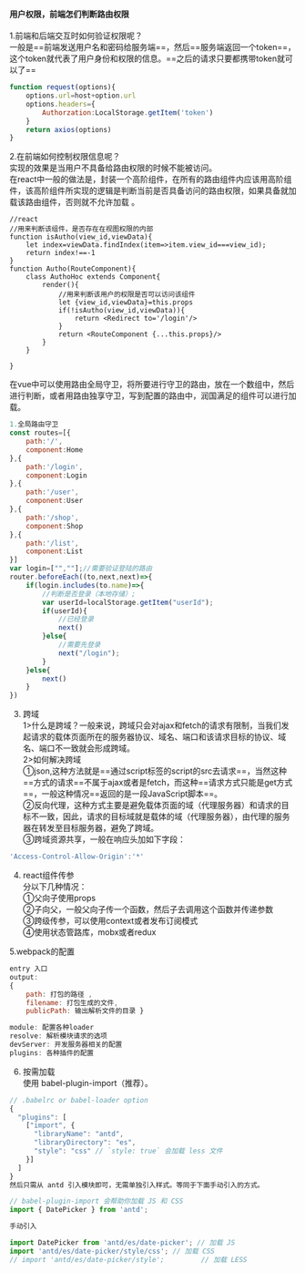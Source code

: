 #### 用户权限，前端怎们判断路由权限
1.前端和后端交互时如何验证权限呢？<br/>
一般是==前端发送用户名和密码给服务端==，然后==服务端返回一个token==，这个token就代表了用户身份和权限的信息。==之后的请求只要都携带token就可以了==
```js
function request(options){
    options.url=host+option.url
    options.headers={
        Authorzation:LocalStorage.getItem('token')
    }
    return axios(options)
}
```
2.在前端如何控制权限信息呢？<br/>
实现的效果是当用户不具备给路由权限的时候不能被访问。<br/>
在react中一般的做法是，封装一个高阶组件，在所有的路由组件内应该用高阶组件，该高阶组件所实现的逻辑是判断当前是否具备访问的路由权限，如果具备就加载该路由组件，否则就不允许加载 。
```
//react 
//用来判断该组件，是否存在在视图权限的内部
function isAutho(view_id,viewData){
    let index=viewData.findIndex(item=>item.view_id===view_id);
    return index!==-1
}
function Autho(RouteComponent){
    class AuthoHoc extends Component{
        render(){
            //用来判断该用户的权限是否可以访问该组件
            let {view_id,viewData}=this.props
            if(!isAutho(view_id,viewData)){
                return <Redirect to='/login'/>
            }
            return <RouteComponent {...this.props}/>
        }
    }
    
}
```
在vue中可以使用路由全局守卫，将所要进行守卫的路由，放在一个数组中，然后进行判断，或者用路由独享守卫，写到配置的路由中，润国满足的组件可以进行加载。
```js
1.全局路由守卫
const routes=[{
    path:'/',
    component:Home
},{
    path:'/login',
    component:Login
},{
    path:'/user',
    component:User
},{
    path:'/shop',
    component:Shop
},{
    path:'/list',
    component:List
}]
var login=["",""];//需要验证登陆的路由
router.beforeEach((to,next,next)=>{
    if(login.includes(to.name)=>{
        //判断是否登录（本地存储）;
        var userId=localStorage.getItem("userId");
        if(userId){
            //已经登录
            next()
        }else{
            //需要先登录
            next("/login");
        }
    }else{
        next()
    }
})
```
3. 跨域<br/>
1>什么是跨域？一般来说，跨域只会对ajax和fetch的请求有限制，当我们发起请求的载体页面所在的服务器协议、域名、端口和该请求目标的协议、域名、端口不一致就会形成跨域。<br/>
2>如何解决跨域<br/>①json,这种方法就是==通过script标签的script的src去请求==，当然这种==方式的请求==不属于ajax或者是fetch，而这种==请求方式只能是get方式==，一般这种情况==返回的是一段JavaScript脚本==。<br/>②反向代理，这种方式主要是避免载体页面的域（代理服务器）和请求的目标不一致，因此，请求的目标域就是载体的域（代理服务器），由代理的服务器在转发至目标服务器，避免了跨域。<br/>③跨域资源共享，一般在响应头加如下字段：
```js
'Access-Control-Allow-Origin':'*'
```
4. react组件传参<br>分以下几种情况：<br/>①父向子使用props<br/>②子向父，一般父向子传一个函数，然后子去调用这个函数并传递参数<br/>③跨级传参，可以使用context或者发布订阅模式<br>④使用状态管路库，mobx或者redux

5.webpack的配置<br>
```js
entry 入口
output: 
{ 
    path: 打包的路径 ,
    filename: 打包生成的文件,
    publicPath: 输出解析文件的目录 }

module: 配置各种loader
resolve: 解析模块请求的选项
devServer: 开发服务器相关的配置
plugins: 各种插件的配置
```
6. 按需加载<br>使用 babel-plugin-import（推荐）。
```js
// .babelrc or babel-loader option
{
  "plugins": [
    ["import", {
      "libraryName": "antd",
      "libraryDirectory": "es",
      "style": "css" // `style: true` 会加载 less 文件
    }]
  ]
}
然后只需从 antd 引入模块即可，无需单独引入样式。等同于下面手动引入的方式。

// babel-plugin-import 会帮助你加载 JS 和 CSS
import { DatePicker } from 'antd';
```
```js
手动引入

import DatePicker from 'antd/es/date-picker'; // 加载 JS
import 'antd/es/date-picker/style/css'; // 加载 CSS
// import 'antd/es/date-picker/style';         // 加载 LESS
```